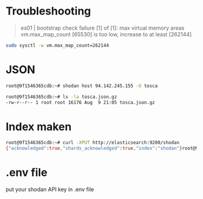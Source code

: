 Troubleshooting
===============

> es01     | bootstrap check failure [1] of [1]: max virtual memory areas vm.max_map_count [65530] is too low, increase to at least [262144]

```bash
sudo sysctl -w vm.max_map_count=262144
```

JSON
====
```bash
root@9f1546365cdb:~# shodan host 94.142.245.155 -O tosca

root@9f1546365cdb:~# ls -la tosca.json.gz
-rw-r--r-- 1 root root 16176 Aug  9 21:05 tosca.json.gz
```

Index maken
===========
```bash
root@9f1546365cdb:~# curl -XPUT http://elasticsearch:9200/shodan
{"acknowledged":true,"shards_acknowledged":true,"index":"shodan"}root@9f1546365cdb:~#
```

.env file
=========
put your shodan API key in .env file
